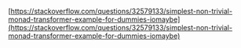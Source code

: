 [https://stackoverflow.com/questions/32579133/simplest-non-trivial-monad-transformer-example-for-dummies-iomaybe](https://stackoverflow.com/questions/32579133/simplest-non-trivial-monad-transformer-example-for-dummies-iomaybe)